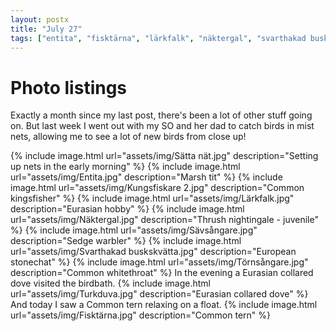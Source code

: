 ```yaml
---
layout: postx
title: "July 27"
tags: ["entita", "fisktärna", "lärkfalk", "näktergal", "svarthakad buskskvätta", "sävsångare", "turkduva", "törnsångare"]
---
```

# Photo listings
Exactly a month since my last post, there's been a lot of other stuff going on.
But last week I went out with my SO and her dad to catch birds in mist nets,
allowing me to see a lot of new birds from close up!

{% include image.html url="assets/img/Sätta nät.jpg" description="Setting up nets in the early morning" %}
{% include image.html url="assets/img/Entita.jpg" description="Marsh tit" %}
{% include image.html url="assets/img/Kungsfiskare 2.jpg" description="Common kingsfisher" %}
{% include image.html url="assets/img/Lärkfalk.jpg" description="Eurasian hobby" %}
{% include image.html url="assets/img/Näktergal.jpg" description="Thrush nightingale - juvenile" %}
{% include image.html url="assets/img/Sävsångare.jpg" description="Sedge warbler" %}
{% include image.html url="assets/img/Svarthakad buskskvätta.jpg" description="European stonechat" %}
{% include image.html url="assets/img/Törnsångare.jpg" description="Common whitethroat" %}
In the evening a Eurasian collared dove visited the birdbath.
{% include image.html url="assets/img/Turkduva.jpg" description="Eurasian collared dove" %}
And today I saw a Common tern relaxing on a float.
{% include image.html url="assets/img/Fisktärna.jpg" description="Common tern" %}
